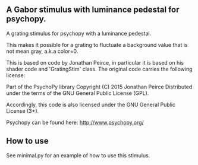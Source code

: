 A Gabor stimulus with luminance pedestal for psychopy.
------------------------------------------------------

A grating stimulus for psychopy with a luminance pedestal.

This makes it possible for a grating to fluctuate a background value that is not
mean gray, a.k.a color=0.

This is based on code by Jonathan Peirce, in particular it is based on his
shader code and 'GratingStim' class. The original code carries the following
license:

Part of the PsychoPy library
Copyright (C) 2015 Jonathan Peirce
Distributed under the terms of the GNU General Public License (GPL).

Accordingly, this code is also licensed under the GNU General Public License (3+).

Psychopy can be found here: http://www.psychopy.org/



How to use
----------

See minimal.py for an example of how to use this stimulus.
